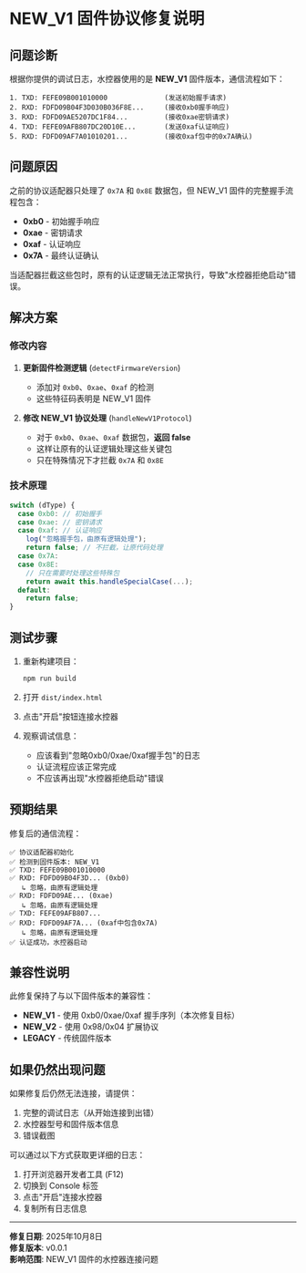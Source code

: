 # NEW_V1 固件协议修复说明

## 问题诊断

根据你提供的调试日志，水控器使用的是 **NEW_V1** 固件版本，通信流程如下：

```
1. TXD: FEFE09B001010000              (发送初始握手请求)
2. RXD: FDFD09B04F3D030B036F8E...     (接收0xb0握手响应)
3. RXD: FDFD09AE5207DC1F84...         (接收0xae密钥请求)
4. TXD: FEFE09AFB807DC20D10E...       (发送0xaf认证响应)
5. RXD: FDFD09AF7A01010201...         (接收0xaf包中的0x7A确认)
```

## 问题原因

之前的协议适配器只处理了 `0x7A` 和 `0x8E` 数据包，但 NEW_V1 固件的完整握手流程包含：

- **0xb0** - 初始握手响应
- **0xae** - 密钥请求
- **0xaf** - 认证响应
- **0x7A** - 最终认证确认

当适配器拦截这些包时，原有的认证逻辑无法正常执行，导致"水控器拒绝启动"错误。

## 解决方案

### 修改内容

1. **更新固件检测逻辑** (`detectFirmwareVersion`)
   - 添加对 `0xb0`、`0xae`、`0xaf` 的检测
   - 这些特征码表明是 NEW_V1 固件

2. **修改 NEW_V1 协议处理** (`handleNewV1Protocol`)
   - 对于 `0xb0`、`0xae`、`0xaf` 数据包，**返回 false**
   - 这样让原有的认证逻辑处理这些关键包
   - 只在特殊情况下才拦截 `0x7A` 和 `0x8E`

### 技术原理

```typescript
switch (dType) {
  case 0xb0: // 初始握手
  case 0xae: // 密钥请求
  case 0xaf: // 认证响应
    log("忽略握手包，由原有逻辑处理");
    return false; // 不拦截，让原代码处理
  case 0x7A:
  case 0x8E:
    // 只在需要时处理这些特殊包
    return await this.handleSpecialCase(...);
  default:
    return false;
}
```

## 测试步骤

1. 重新构建项目：
   ```bash
   npm run build
   ```

2. 打开 `dist/index.html`

3. 点击"开启"按钮连接水控器

4. 观察调试信息：
   - 应该看到"忽略0xb0/0xae/0xaf握手包"的日志
   - 认证流程应该正常完成
   - 不应该再出现"水控器拒绝启动"错误

## 预期结果

修复后的通信流程：

```
✅ 协议适配器初始化
✅ 检测到固件版本: NEW_V1
✅ TXD: FEFE09B001010000
✅ RXD: FDFD09B04F3D... (0xb0)
   ↳ 忽略，由原有逻辑处理
✅ RXD: FDFD09AE... (0xae)
   ↳ 忽略，由原有逻辑处理
✅ TXD: FEFE09AFB807...
✅ RXD: FDFD09AF7A... (0xaf中包含0x7A)
   ↳ 忽略，由原有逻辑处理
✅ 认证成功，水控器启动
```

## 兼容性说明

此修复保持了与以下固件版本的兼容性：

- **NEW_V1** - 使用 0xb0/0xae/0xaf 握手序列（本次修复目标）
- **NEW_V2** - 使用 0x98/0x04 扩展协议
- **LEGACY** - 传统固件版本

## 如果仍然出现问题

如果修复后仍然无法连接，请提供：

1. 完整的调试日志（从开始连接到出错）
2. 水控器型号和固件版本信息
3. 错误截图

可以通过以下方式获取更详细的日志：

1. 打开浏览器开发者工具 (F12)
2. 切换到 Console 标签
3. 点击"开启"连接水控器
4. 复制所有日志信息

---

**修复日期**: 2025年10月8日  
**修复版本**: v0.0.1  
**影响范围**: NEW_V1 固件的水控器连接问题
